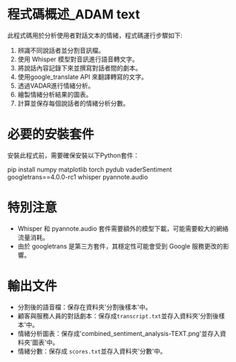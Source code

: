 # 程式碼概述_ADAM text
此程式碼用於分析使用者對話文本的情緒，程式碼運行步驟如下:
1. 辨識不同說話者並分割音訊檔。
2. 使用 Whisper 模型對音訊進行語音轉文字。
3. 將說話內容記錄下來並撰寫對話者間的劇本。
4. 使用google_translate API 來翻譯轉寫的文字。
5. 透過VADAR進行情緒分析。
6. 繪製情緒分析結果的圖表。
7. 計算並保存每個說話者的情緒分析分數。

# 必要的安裝套件
安裝此程式前，需要確保安裝以下Python套件：

pip install numpy matplotlib torch pydub vaderSentiment googletrans==4.0.0-rc1 whisper pyannote.audio

# 特別注意
- Whisper 和 pyannote.audio 套件需要額外的模型下載，可能需要較大的網絡流量消耗。
- 由於 googletrans 是第三方套件，其穩定性可能會受到 Google 服務更改的影響。

# 輸出文件
- 分割後的語音檔：保存在資料夾'分割後樣本'中。
- 顧客與服務人員的對話劇本：保存成`transcript.txt`並存入資料夾'分割後樣本'中。
- 情緒分析圖表：保存成'combined_sentiment_analysis-TEXT.png'並存入資料夾'圖表'中。
- 情緒分數：保存成 `scores.txt`並存入資料夾'分數'中。
